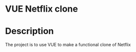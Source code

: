 # VUE Netflix clone

# Description

The project is to use VUE to make a functional clone of Netflix




